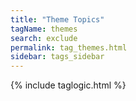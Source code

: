 ```yaml
---
title: "Theme Topics"
tagName: themes
search: exclude
permalink: tag_themes.html
sidebar: tags_sidebar
---
```

{% include taglogic.html %}
